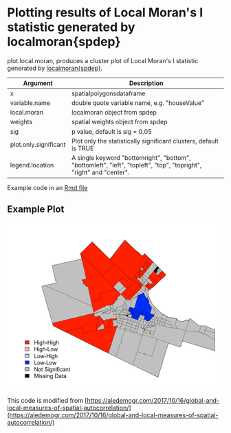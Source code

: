 # Plotting results of Local Moran's I statistic generated by localmoran{spdep}

plot.local.moran, produces a cluster plot of Local Moran's I statistic generated by [localmoran{spdep}](https://cran.r-project.org/web/packages/spdep/spdep.pdf).  

Argument | Description
--- | ---
x | spatialpolygonsdataframe
variable.name | double quote variable name, e.g. "houseValue"
local.moran | localmoran object from spdep
weights | spatial weights object from spdep
sig | p value, default is sig = 0.05
plot.only.significant | Plot only the statistically significant clusters, default is TRUE
legend.location | A single keyword "bottomright", "bottom", "bottomleft", "left", "topleft", "top", "topright", "right" and "center".

Example code in an [Rmd file](https://github.com/gisUTM/spatialplots/blob/master/Example%20Local%20Moran%20I%20Hotspot%20Map.Rmd)

## Example Plot

![](localMoranPlot.png)

This code is modified from [https://aledemogr.com/2017/10/16/global-and-local-measures-of-spatial-autocorrelation/](https://aledemogr.com/2017/10/16/global-and-local-measures-of-spatial-autocorrelation/)

